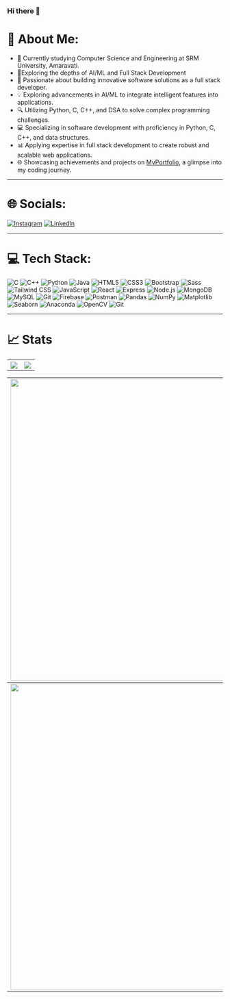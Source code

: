 ### Hi there 👋

# 💫 About Me:
 <!--<img align="right" alt="Coding" width="290" height="230" src="https://raw.githubusercontent.com/devSouvik/devSouvik/master/gif3.gif"> -->
<!--<img src="https://user-images.githubusercontent.com/73097560/115834477-dbab4500-a447-11eb-908a-139a6edaec5c.gif">-->
<ul>
<li>🔭 Currently studying Computer Science and Engineering at SRM University, Amaravati.<br></li>
<li>🌱Exploring the depths of AI/ML and Full Stack Development<br></li>
<li>🚀 Passionate about building innovative software solutions as a full stack developer.<br></li>
<li>💡 Exploring advancements in AI/ML to integrate intelligent features into applications.<br></li>
<li>🔍 Utilizing Python, C, C++, and DSA to solve complex programming challenges.<br></li>
<li>💻 Specializing in software development with proficiency in Python, C, C++, and data structures.<br></li>
<li>📊 Applying expertise in full stack development to create robust and scalable web applications.<br></li>
<li>🌐 Showcasing achievements and projects on <a href="https://chaitanyakagita.github.io/Portfolio/portfolio/" target="_blank" color="white" text-decoration="underline">MyPortfolio</a>, a glimpse into my coding journey.</li>
</ul>


<hr>

# 🌐 Socials:
<!--<img src="https://user-images.githubusercontent.com/73097560/115834477-dbab4500-a447-11eb-908a-139a6edaec5c.gif">-->
[![Instagram](https://img.shields.io/badge/Instagram-%23E4405F.svg?logo=Instagram&logoColor=white)](https://instagram.com/chaitanya_kagita) [![LinkedIn](https://img.shields.io/badge/LinkedIn-%230077B5.svg?logo=linkedin&logoColor=white)](https://www.linkedin.com/in/sai-chaitanya-kagita-82518424b) 


<hr>


# 💻 Tech Stack:
![C](https://img.shields.io/badge/c-%2300599C.svg?style=flat-square&logo=c&logoColor=white) 
![C++](https://img.shields.io/badge/c++-%2300599C.svg?style=flat-square&logo=c%2B%2B&logoColor=white) 
![Python](https://img.shields.io/badge/python-3670A0?style=flat-square&logo=python&logoColor=ffdd54) 
![Java](https://img.shields.io/badge/java-%23ED8B00.svg?style=flat-square&logo=java&logoColor=white) 
![HTML5](https://img.shields.io/badge/html5-%23E34F26.svg?style=flat-square&logo=html5&logoColor=white)
![CSS3](https://img.shields.io/badge/css3-%231572B6.svg?style=flat-square&logo=css3&logoColor=white)
![Bootstrap](https://img.shields.io/badge/bootstrap-%23563D7C.svg?style=flat&logo=bootstrap&logoColor=white)
![Sass](https://img.shields.io/badge/sass-CC6699?style=flat-square&logo=sass&logoColor=white)
![Tailwind CSS](https://img.shields.io/badge/tailwindcss-38B2AC?style=flat-square&logo=tailwind-css&logoColor=white)
![JavaScript](https://img.shields.io/badge/javascript-%23323330.svg?style=flat&logo=javascript&logoColor=%23F7DF1E)
![React](https://img.shields.io/badge/react-61DAFB?style=flat-square&logo=react&logoColor=white)
![Express](https://img.shields.io/badge/express-000000?style=flat-square&logo=express&logoColor=white)
![Node.js](https://img.shields.io/badge/node.js-339933?style=flat-square&logo=nodedotjs&logoColor=white)
![MongoDB](https://img.shields.io/badge/mongodb-47A248?style=flat-square&logo=mongodb&logoColor=white)
![MySQL](https://img.shields.io/badge/mysql-4479A1?style=flat-square&logo=mysql&logoColor=white)
![Git](https://img.shields.io/badge/git-F05032?style=flat-square&logo=git&logoColor=white)
![Firebase](https://img.shields.io/badge/firebase-FFCA28?style=flat-square&logo=firebase&logoColor=black)
![Postman](https://img.shields.io/badge/postman-FF6C37?style=flat-square&logo=postman&logoColor=white)
![Pandas](https://img.shields.io/badge/pandas-150458?style=flat-square&logo=pandas&logoColor=white)
![NumPy](https://img.shields.io/badge/numpy-013243?style=flat-square&logo=numpy&logoColor=white)
![Matplotlib](https://img.shields.io/badge/matplotlib-1D3557?style=flat-square&logo=python&logoColor=white)
![Seaborn](https://img.shields.io/badge/seaborn-3776AB?style=flat-square&logo=python&logoColor=white)
![Anaconda](https://img.shields.io/badge/Anaconda-%2344A833.svg?style=flat-square&logo=anaconda&logoColor=white)
![OpenCV](https://img.shields.io/badge/opencv-5C3EE8?style=flat-square&logo=opencv&logoColor=white)
![Git](https://img.shields.io/badge/git-F05032?style=flat-square&logo=git&logoColor=white)


<hr>


# 📈 Stats
<!--<img src="https://user-images.githubusercontent.com/73097560/115834477-dbab4500-a447-11eb-908a-139a6edaec5c.gif">-->

<table>
  <tbody>
    <tr>
      <th>
        <a href="https://github-profile-summary-cards.vercel.app/api/cards/repos-per-language?username=chaitanyakagita">
          <img src="https://github-profile-summary-cards.vercel.app/api/cards/repos-per-language?username=chaitanyakagita&theme=highcontrast"/>
        </a>
      </th>
      <th>
           <a href="https://github-profile-summary-cards.vercel.app/api/cards/stats?username=chaitanyakagita">
          <img src="https://github-profile-summary-cards.vercel.app/api/cards/stats?username=chaitanyakagita&theme=highcontrast"/>
        </a>
      </th>
    </tr>
  </tbody>
</table>

<table>
  <tbody>
    <tr>
      <td>
        <a href="https://github-readme-streak-stats.herokuapp.com/?user=chaitanyakagita">
          <img width="705" src="https://github-readme-streak-stats.herokuapp.com/?user=chaitanyakagita&bg_color=30,e96443,904e95&title_color=fff&text_color=fff&theme=merko&hide_border=true">
        </a>
      </td>
    </tr>
  </tbody>
  <tbody>
    <tr>
      <td>
        <a href="https://github-profile-summary-cards.vercel.app/api/cards/profile-details?username=chaitanyakagita">
          <img width="715" src="https://github-profile-summary-cards.vercel.app/api/cards/profile-details?username=chaitanyakagita&theme=merko"/>
        </a>
      </td>
    </tr>
  </tbody>
</table>



